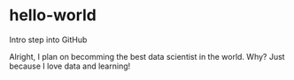# hello-world
Intro step into GitHub

Alright, I plan on becomming the best data scientist in the world. Why? Just because I love data and learning!

